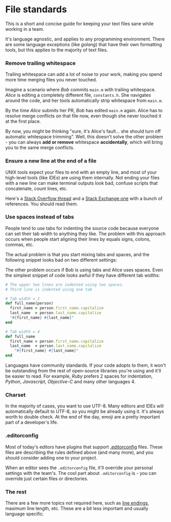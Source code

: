 # File standards

This is a short and concise guide for keeping your text files sane while working
in a team.

It's language agnostic, and applies to any programming environment.
There are some language exceptions (like _golang_) that have their own
formatting tools, but this applies to the majority of text files.


### Remove trailing whitespace

Trailing whitespace can add a lot of noise to your work, making you spend more
time merging files you never touched.

Imagine a scenario where _Bob_ commits `main.m` with trailing whitespace.
_Alice_ is editing a completely different file, `constants.h`. She navigates
around the code, and her tools automatically strip whitespace from `main.m`.

By the time _Alice_ submits her PR, _Bob_ has edited `main.m` again.
Alice has to resolve merge conflicts on that file now, even though she never
touched it at the first place.

By now, you might be thinking "sure, it's Alice's fault... she should turn off
automatic whitespace trimming".
Well, this doesn't solve the other problem - you can always __add or remove__
whitespace __accidentally__, which will bring you to the same merge conflicts.


### Ensure a new line at the end of a file

UNIX tools expect your files to end with an empty line, and most of your high-level tools (like IDEs) are using them internally. Not ending your files
with a new line can make terminal outputs look bad, confuse scripts that concatenate, count lines, etc.

Here's a [Stack Overflow thread](http://stackoverflow.com/questions/729692/why-should-files-end-with-a-newline)
and a [Stack Exchange one](http://unix.stackexchange.com/questions/18743/whats-the-point-in-adding-a-new-line-to-the-end-of-a-file)
with a bunch of references. You should read them.


### Use spaces instead of tabs

People tend to use tabs for indenting the source code because everyone can set
their tab width to anything they like. The problem with this approach occurs
when people start aligning their lines by equals signs, colons, commas, etc.

The actual problem is that you start mixing tabs and spaces, and the following snippet
looks bad on two different settings:


The other problem occurs if Bob is using tabs and Alice uses spaces.
Even the simplest snippet of code looks awful if they have different tab widths:

``` ruby
# The upper two lines are indented using two spaces.
# Third line is indented using one tab

# Tab width = 2
def full_name(person)
  first_name = person.first_name.capitalize
  last_name  = person.last_name.capitalize
  "#{first_name} #{last_name}"
end

# Tab width = 4
def full_name
  first_name = person.first_name.capitalize
  last_name  = person.last_name.capitalize
    "#{first_name} #{last_name}"
end
```

Languages have community standards. If your code adopts to them,
it won't be outstanding from the rest of open-source libraries you're using
and it'll be easier to read. For example, _Ruby_ prefers 2 spaces for
indentation, _Python_, _Javascript_, _Objective-C_ and many other languages 4.


### Charset

In the majority of cases, you want to use UTF-8. Many editors and IDEs will
automatically default to UTF-8, so you might be already using it.
It's always worth to double check.
At the end of the day, emoji are a pretty important part of a developer's life.


### .editorconfig

Most of today's editors have plugins that support [.editorconfig](http://editorconfig.org/)
files. These files are describing the rules defined above (and many more), and
you should consider adding one to your project.

When an editor sees the `.editorconfig` file, it'll override your personal
settings with the team's.
The cool part about `.editorconfig` is - you can override just certain files or
directories.


### The rest

There are a few more topics not required here, such as [line endings](https://en.wikipedia.org/wiki/Newline),
maximum line length, etc. These are a bit less important and usually language
specific.
